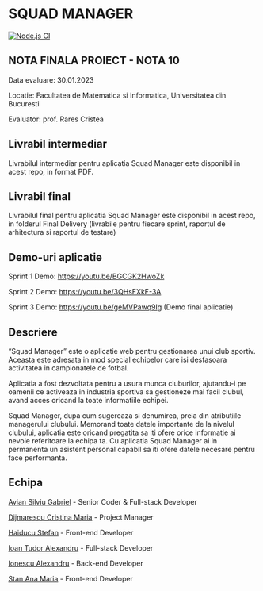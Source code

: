 # SQUAD MANAGER

[![Node.js CI](https://github.com/inginerie-software-22-23/proiect-inginerie-software-csa-fc-341/actions/workflows/node.js.yml/badge.svg?branch=main)](https://github.com/inginerie-software-22-23/proiect-inginerie-software-csa-fc-341/actions/workflows/node.js.yml)

## NOTA FINALA PROIECT - NOTA 10

Data evaluare: 30.01.2023

Locatie: Facultatea de Matematica si Informatica, Universitatea din Bucuresti

Evaluator: prof. Rares Cristea

## Livrabil intermediar

Livrabilul intermediar pentru aplicatia Squad Manager este disponibil in acest repo, in format PDF.

## Livrabil final

Livrabilul final pentru aplicatia Squad Manager este disponibil in acest repo, in folderul Final Delivery (livrabile pentru fiecare sprint, raportul de arhitectura si raportul de testare) 

## Demo-uri aplicatie

Sprint 1 Demo: https://youtu.be/BGCGK2HwoZk

Sprint 2 Demo: https://youtu.be/3QHsFXkF-3A

Sprint 3 Demo: https://youtu.be/geMVPawq9Ig (Demo final aplicatie)


## Descriere

“Squad Manager” este o aplicatie web pentru gestionarea unui club sportiv. Aceasta este adresata in mod special echipelor care isi desfasoara activitatea in campionatele de fotbal.

Aplicatia a fost dezvoltata pentru a usura munca cluburilor, ajutandu-i pe oamenii ce activeaza in industria sportiva sa gestioneze mai facil clubul, avand acces oricand la toate informatiile echipei.

Squad Manager, dupa cum sugereaza si denumirea, preia din atributiile managerului clubului. Memorand toate datele importante de la nivelul clubului, aplicatia este oricand pregatita sa iti ofere orice informatie ai nevoie referitoare la echipa ta. Cu aplicatia Squad Manager ai in permanenta un asistent personal capabil sa iti ofere datele necesare pentru face performanta. 

## Echipa

[Avian Silviu Gabriel](https://github.com/Silviu1409) - Senior Coder & Full-stack Developer

[Dijmarescu Cristina Maria](https://github.com/crisdijma) - Project Manager

[Haiducu Stefan](https://github.com/TakenUser123) - Front-end Developer

[Ioan Tudor Alexandru](https://github.com/tudorioan20) - Full-stack Developer

[Ionescu Alexandru](https://github.com/aionescu01) - Back-end Developer

[Stan Ana Maria](https://github.com/yanastany) - Front-end Developer

